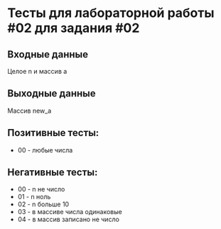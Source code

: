 # Тесты для лабораторной работы #02 для задания #02

## Входные данные 
Целое n и массив a

## Выходные данные
Массив new_a

## Позитивные тесты:
 - 00 - любые числа

## Негативные тесты:
 - 00 - n не число
 - 01 - n ноль
 - 02 - n больше 10
 - 03 - в массиве числа одинаковые
 - 04 - в массив записано не число
